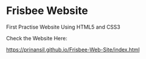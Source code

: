 # Frisbee Website

First Practise Website Using HTML5 and CSS3

Check the Website Here:

https://prinansil.github.io/Frisbee-Web-Site/index.html
